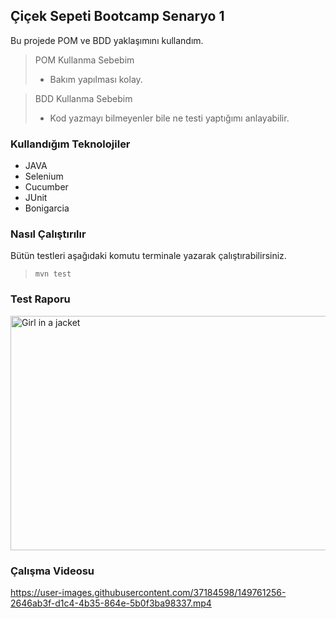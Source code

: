 ## Çiçek Sepeti Bootcamp Senaryo 1

Bu projede POM ve BDD yaklaşımını kullandım.

> POM Kullanma Sebebim
>
>- Bakım yapılması kolay.

> BDD Kullanma Sebebim
>
>- Kod yazmayı bilmeyenler bile ne testi yaptığımı anlayabilir. 


### Kullandığım Teknolojiler

- JAVA
- Selenium
- Cucumber
- JUnit
- Bonigarcia

### Nasıl Çalıştırılır

Bütün testleri aşağıdaki komutu terminale yazarak çalıştırabilirsiniz.

> ` mvn test `

### Test Raporu

<img src="https://user-images.githubusercontent.com/37184598/149763134-ab50dc08-486b-4bd6-90a9-bc79ac35f432.png" alt="Girl in a jacket" width="550" height="375">

### Çalışma Videosu

https://user-images.githubusercontent.com/37184598/149761256-2646ab3f-d1c4-4b35-864e-5b0f3ba98337.mp4
